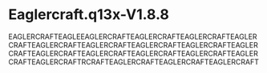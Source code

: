 # Eaglercraft.q13x-V1.8.8
EAGLERCRAFTEAGLEEAGLERCRAFTEAGLERCRAFTEAGLERCRAFTEAGLERCRAFTEAGLERCRAFTEAGLERCRAFTEAGLERCRAFTEAGLERCRAFTEAGLERCRAFTEAGLERCRAFTEAGLERCRAFTEAGLERCRAFTEAGLERCRAFTEAGLERCRAFTEAGLERCRAFTRCRAFTEAGLERCRAFTEAGLERCRAFTEAGLERCRAFT
